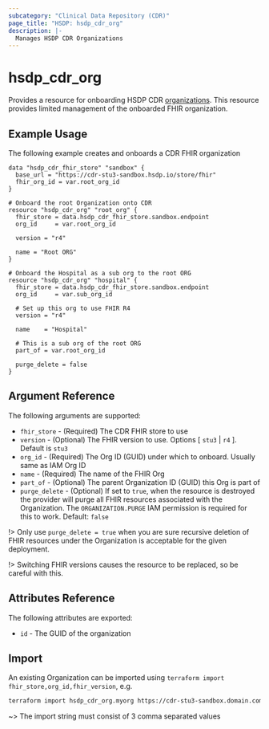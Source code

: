 ```yaml
---
subcategory: "Clinical Data Repository (CDR)"
page_title: "HSDP: hsdp_cdr_org"
description: |-
  Manages HSDP CDR Organizations
---
```


# hsdp_cdr_org

Provides a resource for onboarding HSDP CDR [organizations](https://www.hsdp.io/documentation/clinical-data-repository/stu3/getting-started/ehr).
This resource provides  limited management of the onboarded FHIR organization.

## Example Usage

The following example creates and onboards a CDR FHIR organization

```hcl
data "hsdp_cdr_fhir_store" "sandbox" {
  base_url = "https://cdr-stu3-sandbox.hsdp.io/store/fhir"
  fhir_org_id = var.root_org_id
}

# Onboard the root Organization onto CDR
resource "hsdp_cdr_org" "root_org" {
  fhir_store = data.hsdp_cdr_fhir_store.sandbox.endpoint
  org_id     = var.root_org_id
  
  version = "r4"
  
  name = "Root ORG"
}

# Onboard the Hospital as a sub org to the root ORG
resource "hsdp_cdr_org" "hospital" {
  fhir_store = data.hsdp_cdr_fhir_store.sandbox.endpoint
  org_id     = var.sub_org_id

  # Set up this org to use FHIR R4
  version = "r4"
  
  name    = "Hospital"
  
  # This is a sub org of the root ORG
  part_of = var.root_org_id
  
  purge_delete = false
}
```

## Argument Reference

The following arguments are supported:

* `fhir_store` - (Required) The CDR FHIR store to use
* `version` - (Optional) The FHIR version to use. Options [ `stu3` | `r4` ]. Default is `stu3`
* `org_id` - (Required) The Org ID (GUID) under which to onboard. Usually same as IAM Org ID
* `name` - (Required) The name of the FHIR Org
* `part_of` - (Optional) The parent Organization ID (GUID) this Org is part of
* `purge_delete` - (Optional) If set to `true`, when the resource is destroyed the provider will purge all FHIR resources associated with the Organization. The `ORGANIZATION.PURGE` IAM permission is required for this to work. Default: `false`

!> Only use `purge_delete = true` when you are sure recursive deletion of FHIR resources under the Organization is acceptable for the given deployment.

!> Switching FHIR versions causes the resource to be replaced, so be careful with this.

## Attributes Reference

The following attributes are exported:

* `id` - The GUID of the organization

## Import

An existing Organization can be imported using `terraform import fhir_store,org_id,fhir_version`, e.g.

```bash
terraform import hsdp_cdr_org.myorg https://cdr-stu3-sandbox.domain.com/store/fhir/fhir-root-org-guid,fhir-org-guid,r4
```

~> The import string must consist of 3 comma separated values

